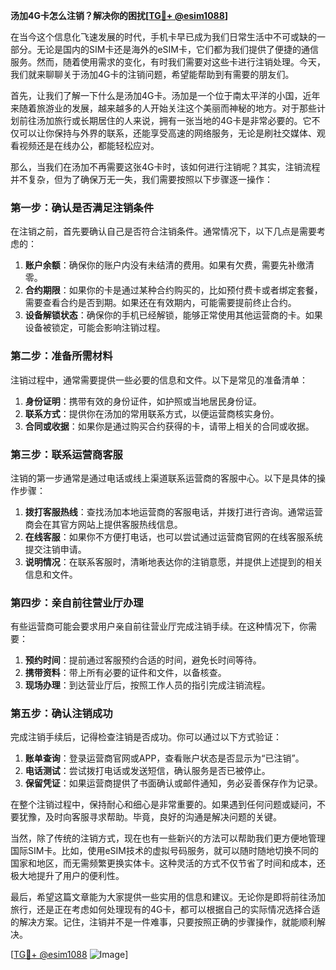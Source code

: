 **汤加4G卡怎么注销？解决你的困扰[[TG💪+ @esim1088](https://t.me/s/esim1088)]**

在当今这个信息化飞速发展的时代，手机卡早已成为我们日常生活中不可或缺的一部分。无论是国内的SIM卡还是海外的eSIM卡，它们都为我们提供了便捷的通信服务。然而，随着使用需求的变化，有时我们需要对这些卡进行注销处理。今天，我们就来聊聊关于汤加4G卡的注销问题，希望能帮助到有需要的朋友们。

首先，让我们了解一下什么是汤加4G卡。汤加是一个位于南太平洋的小国，近年来随着旅游业的发展，越来越多的人开始关注这个美丽而神秘的地方。对于那些计划前往汤加旅行或长期居住的人来说，拥有一张当地的4G卡是非常必要的。它不仅可以让你保持与外界的联系，还能享受高速的网络服务，无论是刷社交媒体、观看视频还是在线办公，都能轻松应对。

那么，当我们在汤加不再需要这张4G卡时，该如何进行注销呢？其实，注销流程并不复杂，但为了确保万无一失，我们需要按照以下步骤逐一操作：

### 第一步：确认是否满足注销条件

在注销之前，首先要确认自己是否符合注销条件。通常情况下，以下几点是需要考虑的：

1. **账户余额**：确保你的账户内没有未结清的费用。如果有欠费，需要先补缴清零。
2. **合约期限**：如果你的卡是通过某种合约购买的，比如预付费卡或者绑定套餐，需要查看合约是否到期。如果还在有效期内，可能需要提前终止合约。
3. **设备解锁状态**：确保你的手机已经解锁，能够正常使用其他运营商的卡。如果设备被锁定，可能会影响注销过程。

### 第二步：准备所需材料

注销过程中，通常需要提供一些必要的信息和文件。以下是常见的准备清单：

1. **身份证明**：携带有效的身份证件，如护照或当地居民身份证。
2. **联系方式**：提供你在汤加的常用联系方式，以便运营商核实身份。
3. **合同或收据**：如果你是通过购买合约获得的卡，请带上相关的合同或收据。

### 第三步：联系运营商客服

注销的第一步通常是通过电话或线上渠道联系运营商的客服中心。以下是具体的操作步骤：

1. **拨打客服热线**：查找汤加本地运营商的客服电话，并拨打进行咨询。通常运营商会在其官方网站上提供客服热线信息。
2. **在线客服**：如果你不方便打电话，也可以尝试通过运营商官网的在线客服系统提交注销申请。
3. **说明情况**：在联系客服时，清晰地表达你的注销意愿，并提供上述提到的相关信息和文件。

### 第四步：亲自前往营业厅办理

有些运营商可能会要求用户亲自前往营业厅完成注销手续。在这种情况下，你需要：

1. **预约时间**：提前通过客服预约合适的时间，避免长时间等待。
2. **携带资料**：带上所有必要的证件和文件，以备核查。
3. **现场办理**：到达营业厅后，按照工作人员的指引完成注销流程。

### 第五步：确认注销成功

完成注销手续后，记得检查注销是否成功。你可以通过以下方式验证：

1. **账单查询**：登录运营商官网或APP，查看账户状态是否显示为“已注销”。
2. **电话测试**：尝试拨打电话或发送短信，确认服务是否已被停止。
3. **保留凭证**：如果运营商提供了书面确认或邮件通知，务必妥善保存作为记录。

在整个注销过程中，保持耐心和细心是非常重要的。如果遇到任何问题或疑问，不要犹豫，及时向客服寻求帮助。毕竟，良好的沟通是解决问题的关键。

当然，除了传统的注销方式，现在也有一些新兴的方法可以帮助我们更方便地管理国际SIM卡。比如，使用eSIM技术的虚拟号码服务，就可以随时随地切换不同的国家和地区，而无需频繁更换实体卡。这种灵活的方式不仅节省了时间和成本，还极大地提升了用户的便利性。

最后，希望这篇文章能为大家提供一些实用的信息和建议。无论你是即将前往汤加旅行，还是正在考虑如何处理现有的4G卡，都可以根据自己的实际情况选择合适的解决方案。记住，注销并不是一件难事，只要按照正确的步骤操作，就能顺利解决。

[[TG💪+ @esim1088](https://t.me/s/esim1088) ![Image](https://i.postimg.cc/4NQfJmqS/Snipaste-2025-05-13-00-14-12.png)]